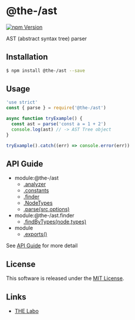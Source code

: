@the-/ast
==========

<!---
This file is generated by @the-/templates. Do not update manually.
--->

<!-- Badge Start -->
<a name="badges"></a>

[![npm Version][bd_npm_shield_url]][bd_npm_url]

[bd_repo_url]: https://github.com/the-labo/the
[bd_npm_url]: http://www.npmjs.org/package/@the-/ast
[bd_npm_shield_url]: http://img.shields.io/npm/v/@the-/ast.svg?style=flat

<!-- Badge End -->


<!-- Description Start -->
<a name="description"></a>

AST (abstract syntax tree) parser

<!-- Description End -->


<!-- Overview Start -->
<a name="overview"></a>




<!-- Overview End -->


<!-- Sections Start -->
<a name="sections"></a>

<!-- Section from "doc/readme/01.Installation.md.hbs" Start -->

<a name="section-doc-readme-01-installation-md"></a>

Installation
-----

```bash
$ npm install @the-/ast --save
```


<!-- Section from "doc/readme/01.Installation.md.hbs" End -->

<!-- Section from "doc/readme/02.Usage.md.hbs" Start -->

<a name="section-doc-readme-02-usage-md"></a>

Usage
---------

```javascript
'use strict'
const { parse } = require('@the-/ast')

async function tryExample() {
  const ast = parse('const a = 1 + 2')
  console.log(ast) // -> AST Tree object
}

tryExample().catch((err) => console.error(err))

```


<!-- Section from "doc/readme/02.Usage.md.hbs" End -->


<!-- Sections Start -->

<a name="api"></a>

## API Guide


- module:@the-/ast
  - [.analyzer](./doc/api/api.md#module_@the-/ast.analyzer)
  - [.constants](./doc/api/api.md#module_@the-/ast.constants)
  - [.finder](./doc/api/api.md#module_@the-/ast.finder)
  - [.NodeTypes](./doc/api/api.md#module_@the-/ast.NodeTypes)
  - [.parse(src,options)](./doc/api/api.md#module_@the-/ast.parse)
- module:@the-/ast.finder
  - [.findByTypes(node,types)](./doc/api/api.md#module_@the-/ast.finder.findByTypes)
- module
  - [.exports()](./doc/api/api.md#module.exports)

See [API Guide](./doc/api/api.md) for more detail


<!-- LICENSE Start -->
<a name="license"></a>

License
-------
This software is released under the [MIT License](https://github.com/the-labo/the/blob/master/LICENSE).

<!-- LICENSE End -->


<!-- Links Start -->
<a name="links"></a>

Links
------

+ [THE Labo][the_labo_url]

[the_labo_url]: https://github.com/the-labo

<!-- Links End -->
